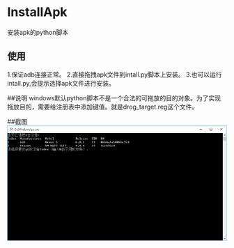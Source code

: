 # InstallApk
安装apk的python脚本

## 使用
1.保证adb连接正常。
2.直接拖拽apk文件到intall.py脚本上安装。
3.也可以运行intall.py,会提示选择apk文件进行安装。

##说明
windows默认python脚本不是一个合法的可拖放的目的对象。为了实现拖放目的，需要给注册表中添加键值。就是drog_target.reg这个文件。

##截图
![](/screenshots/screen1.png)